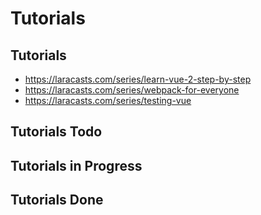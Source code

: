 # Tutorials

## Tutorials
- https://laracasts.com/series/learn-vue-2-step-by-step
- https://laracasts.com/series/webpack-for-everyone
- https://laracasts.com/series/testing-vue

## Tutorials Todo

## Tutorials in Progress

## Tutorials Done
